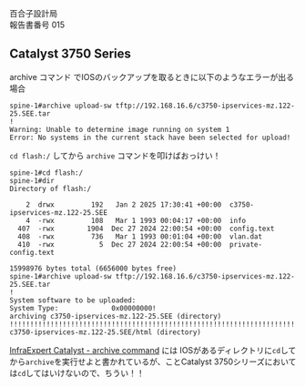 百合子設計局  
報告書番号 015

## Catalyst 3750 Series
archive コマンド でIOSのバックアップを取るときに以下のようなエラーが出る場合
```
spine-1#archive upload-sw tftp://192.168.16.6/c3750-ipservices-mz.122-25.SEE.tar
!
Warning: Unable to determine image running on system 1
Error: No systems in the current stack have been selected for upload!
```
`cd flash:/` してから `archive` コマンドを叩けばおっけい！
```
spine-1#cd flash:/
spine-1#dir
Directory of flash:/

    2  drwx         192   Jan 2 2025 17:30:41 +00:00  c3750-ipservices-mz.122-25.SEE
    4  -rwx         108   Mar 1 1993 00:04:17 +00:00  info
  407  -rwx        1904  Dec 27 2024 22:00:54 +00:00  config.text
  408  -rwx         736   Mar 1 1993 00:01:04 +00:00  vlan.dat
  410  -rwx           5  Dec 27 2024 22:00:54 +00:00  private-config.text

15998976 bytes total (6656000 bytes free)
spine-1#archive upload-sw tftp://192.168.16.6/c3750-ipservices-mz.122-25.SEE.tar
!
System software to be uploaded:
System Type:             0x00000000!
archiving c3750-ipservices-mz.122-25.SEE (directory)
!!!!!!!!!!!!!!!!!!!!!!!!!!!!!!!!!!!!!!!!!!!!!!!!!!!!!!!!!!!!!!!!!!!!!!!!!!!!!!!!!!!!!!!!!!!!!!!!!!!!!!!!!!!!!!!!!!!!!!!!archiving c3750-ipservices-mz.122-25.SEE/html (directory)
```

[InfraExpert Catalyst - archive command](https://www.infraexpert.com/study/ciscoios15.html) には IOSがあるディレクトリに`cd`してから`archive`を実行せよと書かれているが、ことCatalyst 3750シリーズにおいては`cd`してはいけないので、ちうい！！
